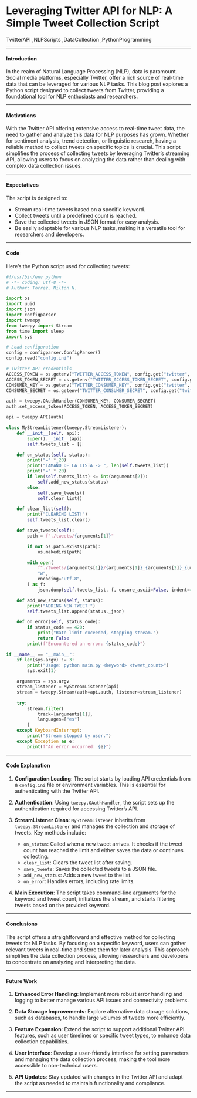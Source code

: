 # Leveraging Twitter API for NLP: A Simple Tweet Collection Script
TwitterAPI ,NLPScripts ,DataCollection ,PythonProgramming

---

#### Introduction

In the realm of Natural Language Processing (NLP), data is paramount. Social
media platforms, especially Twitter, offer a rich source of real-time data that
can be leveraged for various NLP tasks. This blog post explores a Python script
designed to collect tweets from Twitter, providing a foundational tool for NLP
enthusiasts and researchers.

---

#### Motivations

With the Twitter API offering extensive access to real-time tweet data, the
need to gather and analyze this data for NLP purposes has grown. Whether for
sentiment analysis, trend detection, or linguistic research, having a reliable
method to collect tweets on specific topics is crucial. This script simplifies
the process of collecting tweets by leveraging Twitter’s streaming API,
allowing users to focus on analyzing the data rather than dealing with complex
data collection issues.

---

#### Expectatives

The script is designed to:

- Stream real-time tweets based on a specific keyword.
- Collect tweets until a predefined count is reached.
- Save the collected tweets in JSON format for easy analysis.
- Be easily adaptable for various NLP tasks, making it a versatile tool for researchers and developers.

---

#### Code

Here’s the Python script used for collecting tweets:

```python
#!/usr/bin/env python
# -*- coding: utf-8 -*-
# Author: Torrez, Milton N.

import os
import uuid
import json
import configparser
import tweepy
from tweepy import Stream
from time import sleep
import sys

# Load configuration
config = configparser.ConfigParser()
config.read("config.ini")

# Twitter API credentials
ACCESS_TOKEN = os.getenv("TWITTER_ACCESS_TOKEN", config.get("twitter", "access_token"))
ACCESS_TOKEN_SECRET = os.getenv("TWITTER_ACCESS_TOKEN_SECRET", config.get("twitter", "access_token_secret"))
CONSUMER_KEY = os.getenv("TWITTER_CONSUMER_KEY", config.get("twitter", "api_key"))
CONSUMER_SECRET = os.getenv("TWITTER_CONSUMER_SECRET", config.get("twitter", "api_secret_key"))

auth = tweepy.OAuthHandler(CONSUMER_KEY, CONSUMER_SECRET)
auth.set_access_token(ACCESS_TOKEN, ACCESS_TOKEN_SECRET)

api = tweepy.API(auth)

class MyStreamListener(tweepy.StreamListener):
    def __init__(self, api):
        super().__init__(api)
        self.tweets_list = []

    def on_status(self, status):
        print("=" * 20)
        print("TAMAÑO DE LA LISTA -> ", len(self.tweets_list))
        print("=" * 20)
        if len(self.tweets_list) <= int(arguments[2]):
            self.add_new_status(status)
        else:
            self.save_tweets()
            self.clear_list()

    def clear_list(self):
        print("CLEARING LIST!")
        self.tweets_list.clear()

    def save_tweets(self):
        path = f"./tweets/{arguments[1]}"

        if not os.path.exists(path):
            os.makedirs(path)

        with open(
            f"./tweets/{arguments[1]}/{arguments[1]}_{arguments[2]}_{uuid.uuid4().hex[:3]}.json",
            "w",
            encoding="utf-8",
        ) as f:
            json.dump(self.tweets_list, f, ensure_ascii=False, indent=4)

    def add_new_status(self, status):
        print("ADDING NEW TWEET!")
        self.tweets_list.append(status._json)

    def on_error(self, status_code):
        if status_code == 420:
            print("Rate limit exceeded, stopping stream.")
            return False
        print(f"Encountered an error: {status_code}")

if __name__ == "__main__":
    if len(sys.argv) != 3:
        print("Usage: python main.py <keyword> <tweet_count>")
        sys.exit(1)

    arguments = sys.argv
    stream_listener = MyStreamListener(api)
    stream = tweepy.Stream(auth=api.auth, listener=stream_listener)
    
    try:
        stream.filter(
            track=[arguments[1]],
            languages=["es"]
        )
    except KeyboardInterrupt:
        print("Stream stopped by user.")
    except Exception as e:
        print(f"An error occurred: {e}")
```

---

#### Code Explanation

1. **Configuration Loading**: The script starts by loading API credentials from
   a `config.ini` file or environment variables. This is essential for
   authenticating with the Twitter API.

2. **Authentication**: Using `tweepy.OAuthHandler`, the script sets up the
   authentication required for accessing Twitter’s API.

3. **StreamListener Class**: `MyStreamListener` inherits from
`tweepy.StreamListener` and manages the collection and storage of tweets. Key
methods include:
   - `on_status`: Called when a new tweet arrives. It checks if the tweet count
     has reached the limit and either saves the data or continues collecting.
   - `clear_list`: Clears the tweet list after saving.
   - `save_tweets`: Saves the collected tweets to a JSON file.
   - `add_new_status`: Adds a new tweet to the list.
   - `on_error`: Handles errors, including rate limits.

4. **Main Execution**: The script takes command-line arguments for the keyword
   and tweet count, initializes the stream, and starts filtering tweets based
   on the provided keyword.

---

#### Conclusions

The script offers a straightforward and effective method for collecting tweets
for NLP tasks. By focusing on a specific keyword, users can gather relevant
    tweets in real-time and store them for later analysis. This approach
    simplifies the data collection process, allowing researchers and developers
    to concentrate on analyzing and interpreting the data.

---

#### Future Work

1. **Enhanced Error Handling**: Implement more robust error handling and
   logging to better manage various API issues and connectivity problems.

2. **Data Storage Improvements**: Explore alternative data storage solutions,
   such as databases, to handle large volumes of tweets more efficiently.

3. **Feature Expansion**: Extend the script to support additional Twitter API
   features, such as user timelines or specific tweet types, to enhance data
   collection capabilities.

4. **User Interface**: Develop a user-friendly interface for setting parameters
   and managing the data collection process, making the tool more accessible to
   non-technical users.

5. **API Updates**: Stay updated with changes in the Twitter API and adapt the
   script as needed to maintain functionality and compliance.

---



